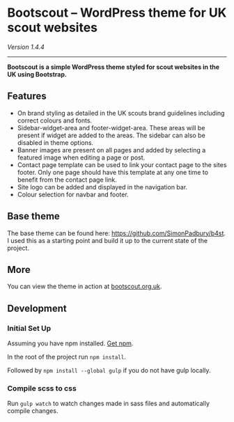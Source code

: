# Bootscout – WordPress theme for UK scout websites

*Version 1.4.4*

------------------

**Bootscout is a simple WordPress theme styled for scout websites in the UK using Bootstrap.**

## Features

* On brand styling as detailed in the UK scouts brand guidelines including correct colours and fonts.
* Sidebar-widget-area and footer-widget-area. These areas will be present if widget are added to the areas. The sidebar can also be disabled in theme options.
* Banner images are present on all pages and added by selecting a featured image when editing a page or post.
* Contact page template can be used to link your contact page to the sites footer. Only one page should have this template at any one time to benefit from the contact page link.
* Site logo can be added and displayed in the navigation bar.
* Colour selection for navbar and footer.


## Base theme
The base theme can be found here: https://github.com/SimonPadbury/b4st. I used this as a starting point and build it up to the current state of the project.

## More

You can view the theme in action at [bootscout.org.uk](http://www.bootscout.org.uk).

## Development

### Initial Set 	Up
Assuming you have npm installed. [Get npm](https://www.npmjs.com/get-npm).


In the root of the project run `npm install`.

Followed by `npm install --global gulp` if you do not have gulp locally. 

### Compile scss to css

Run `gulp watch` to watch changes made in sass files and automatically compile changes.


